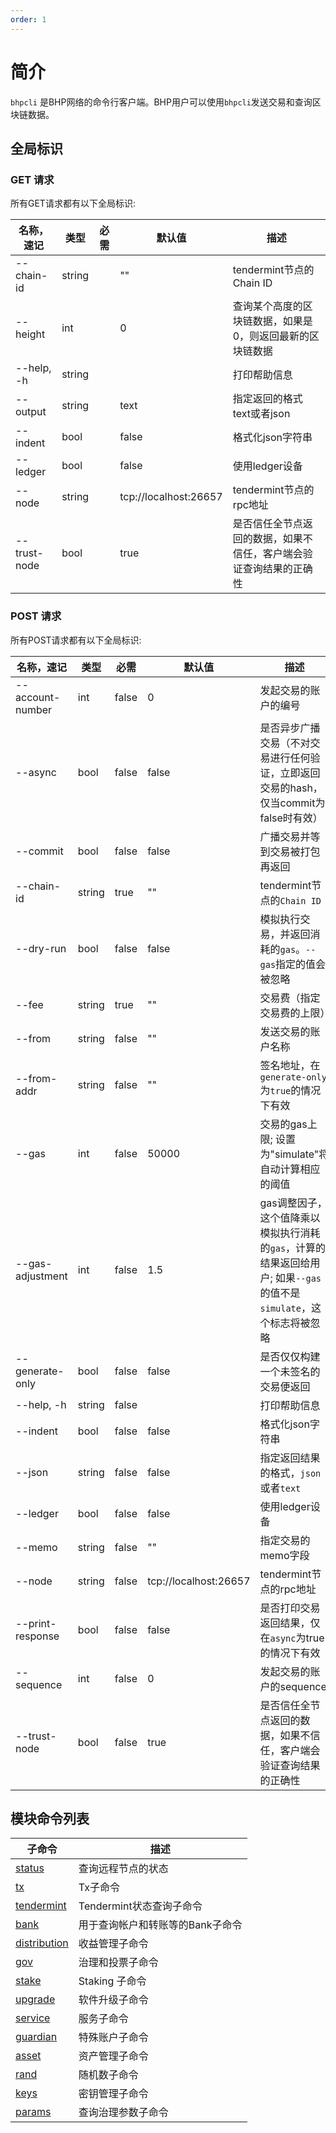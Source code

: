 ```yaml
---
order: 1
---
```


# 简介

`bhpcli` 是BHP网络的命令行客户端。BHP用户可以使用`bhpcli`发送交易和查询区块链数据。

## 全局标识

### GET 请求

所有GET请求都有以下全局标识:

| 名称，速记   | 类型   | 必需 | 默认值                | 描述                                                               |
| ------------ | ------ | ---- | --------------------- | ------------------------------------------------------------------ |
| --chain-id   | string |      | ""                    | tendermint节点的Chain ID                                           |
| --height     | int    |      | 0                     | 查询某个高度的区块链数据，如果是0，则返回最新的区块链数据          |
| --help, -h   | string |      |                       | 打印帮助信息                                                       |
| --output     | string |      | text                  | 指定返回的格式 text或者json                                        |
| --indent     | bool   |      | false                 | 格式化json字符串                                                   |
| --ledger     | bool   |      | false                 | 使用ledger设备                                                     |
| --node       | string |      | tcp://localhost:26657 | tendermint节点的rpc地址                                            |
| --trust-node | bool   |      | true                  | 是否信任全节点返回的数据，如果不信任，客户端会验证查询结果的正确性 |

### POST 请求

所有POST请求都有以下全局标识:

| 名称，速记       | 类型   | 必需  | 默认值                | 描述                                                                                                                |
| ---------------- | ------ | ----- | --------------------- | ------------------------------------------------------------------------------------------------------------------- |
| --account-number | int    | false | 0                     | 发起交易的账户的编号                                                                                                |
| --async          | bool   | false | false                 | 是否异步广播交易（不对交易进行任何验证，立即返回交易的hash，仅当commit为false时有效）                               |
| --commit         | bool   | false | false                 | 广播交易并等到交易被打包再返回                                                                                      |
| --chain-id       | string | true  | ""                    | tendermint节点的`Chain ID`                                                                                          |
| --dry-run        | bool   | false | false                 | 模拟执行交易，并返回消耗的`gas`。`--gas`指定的值会被忽略                                                            |
| --fee            | string | true  | ""                    | 交易费（指定交易费的上限）                                                                                          |
| --from           | string | false | ""                    | 发送交易的账户名称                                                                                                  |
| --from-addr      | string | false | ""                    | 签名地址，在`generate-only`为`true`的情况下有效                                                                     |
| --gas            | int    | false | 50000                 | 交易的gas上限; 设置为"simulate"将自动计算相应的阈值                                                                 |
| --gas-adjustment | int    | false | 1.5                   | gas调整因子，这个值降乘以模拟执行消耗的`gas`，计算的结果返回给用户; 如果`--gas`的值不是`simulate`，这个标志将被忽略 |
| --generate-only  | bool   | false | false                 | 是否仅仅构建一个未签名的交易便返回                                                                                  |
| --help, -h       | string | false |                       | 打印帮助信息                                                                                                        |
| --indent         | bool   | false | false                 | 格式化json字符串                                                                                                    |
| --json           | string | false | false                 | 指定返回结果的格式，`json`或者`text`                                                                                |
| --ledger         | bool   | false | false                 | 使用ledger设备                                                                                                      |
| --memo           | string | false | ""                    | 指定交易的memo字段                                                                                                  |
| --node           | string | false | tcp://localhost:26657 | tendermint节点的rpc地址                                                                                             |
| --print-response | bool   | false | false                 | 是否打印交易返回结果，仅在`async`为true的情况下有效                                                                 |
| --sequence       | int    | false | 0                     | 发起交易的账户的sequence                                                                                            |
| --trust-node     | bool   | false | true                  | 是否信任全节点返回的数据，如果不信任，客户端会验证查询结果的正确性                                                  |


## 模块命令列表

| **子命令**                        | **描述**                         |
| --------------------------------- | -------------------------------- |
| [status](./status.md)             | 查询远程节点的状态               |
| [tx](./tx.md)                     | Tx子命令                         |
| [tendermint](./tendermint.md)     | Tendermint状态查询子命令         |
| [bank](./bank.md)                 | 用于查询帐户和转账等的Bank子命令 |
| [distribution](./distribution.md) | 收益管理子命令                   |
| [gov](./gov.md)                   | 治理和投票子命令                 |
| [stake](./stake.md)               | Staking 子命令                   |
| [upgrade](./upgrade.md)           | 软件升级子命令                   |
| [service](./service.md)           | 服务子命令                       |
| [guardian](./guardian.md)         | 特殊账户子命令                   |
| [asset](./asset.md)               | 资产管理子命令                   |
| [rand](./rand.md)                 | 随机数子命令                     |
| [keys](./keys.md)                 | 密钥管理子命令                   |
| [params](./params.md)             | 查询治理参数子命令               |